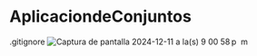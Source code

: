 # AplicaciondeConjuntos

.gitignore
![Captura de pantalla 2024-12-11 a la(s) 9 00 58 p  m](https://github.com/user-attachments/assets/169b63e9-459c-4d80-95d1-47bc912cc1fb)
